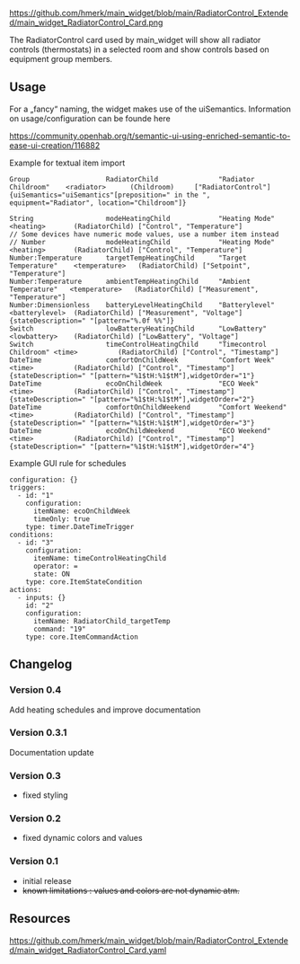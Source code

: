 https://github.com/hmerk/main_widget/blob/main/RadiatorControl_Extended/main_widget_RadiatorControl_Card.png

The RadiatorControl card used by main_widget will show all radiator controls (thermostats) in a selected room and show controls based on equipment group members.

## Usage


For a „fancy“ naming, the widget makes use of the uiSemantics.
Information on usage/configuration can be founde here

https://community.openhab.org/t/semantic-ui-using-enriched-semantic-to-ease-ui-creation/116882

Example for textual item import
```csv
Group                   RadiatorChild               "Radiator Childroom"    <radiator>      (Childroom)     ["RadiatorControl"]             {uiSemantics="uiSemantics"[preposition=" in the ", equipment="Radiator", location="Childroom"]}

String                  modeHeatingChild            "Heating Mode"          <heating>       (RadiatorChild) ["Control", "Temperature"]
// Some devices have numeric mode values, use a number item instead
// Number               modeHeatingChild            "Heating Mode"          <heating>       (RadiatorChild) ["Control", "Temperature"]
Number:Temperature      targetTempHeatingChild      "Target Temperature"    <temperature>   (RadiatorChild) ["Setpoint", "Temperature"]
Number:Temperature      ambientTempHeatingChild     "Ambient Temperature"   <temperature>   (RadiatorChild) ["Measurement", "Temperature"]
Number:Dimensionless    batteryLevelHeatingChild    "Batterylevel"          <batterylevel>  (RadiatorChild) ["Measurement", "Voltage"]      {stateDescription=" "[pattern="%.0f %%"]}
Switch                  lowBatteryHeatingChild      "LowBattery"            <lowbattery>    (RadiatorChild) ["LowBattery", "Voltage"]
Switch                  timeControlHeatingChild     "Timecontrol Childroom" <time>          (RadiatorChild) ["Control", "Timestamp"]    
DateTime                comfortOnChildWeek          "Comfort Week"          <time>          (RadiatorChild) ["Control", "Timestamp"]        {stateDescription=" "[pattern="%1$tH:%1$tM"],widgetOrder="1"}
DateTime                ecoOnChildWeek              "ECO Week"              <time>          (RadiatorChild) ["Control", "Timestamp"]        {stateDescription=" "[pattern="%1$tH:%1$tM"],widgetOrder="2"}
DateTime                comfortOnChildWeekend       "Comfort Weekend"       <time>          (RadiatorChild) ["Control", "Timestamp"]        {stateDescription=" "[pattern="%1$tH:%1$tM"],widgetOrder="3"}
DateTime                ecoOnChildWeekend           "ECO Weekend"           <time>          (RadiatorChild) ["Control", "Timestamp"]        {stateDescription=" "[pattern="%1$tH:%1$tM"],widgetOrder="4"}
```
Example GUI rule for schedules
```csv
configuration: {}
triggers:
  - id: "1"
    configuration:
      itemName: ecoOnChildWeek
      timeOnly: true
    type: timer.DateTimeTrigger
conditions:
  - id: "3"
    configuration:
      itemName: timeControlHeatingChild
      operator: =
      state: ON
    type: core.ItemStateCondition
actions:
  - inputs: {}
    id: "2"
    configuration:
      itemName: RadiatorChild_targetTemp
      command: "19"
    type: core.ItemCommandAction
```

## Changelog
### Version 0.4
Add heating schedules and improve documentation
### Version 0.3.1
Documentation update
### Version 0.3
- fixed styling
### Version 0.2
- fixed dynamic colors and values
### Version 0.1
- initial release
- <s>known limitations : values and colors are not dynamic atm.</s>

## Resources
https://github.com/hmerk/main_widget/blob/main/RadiatorControl_Extended/main_widget_RadiatorControl_Card.yaml

